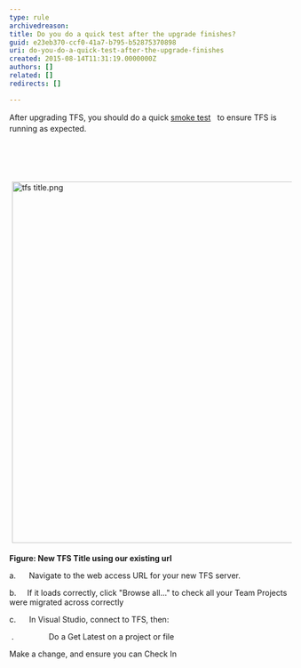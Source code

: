 ```yaml
---
type: rule
archivedreason: 
title: Do you do a quick test after the upgrade finishes?
guid: e23eb370-ccf0-41a7-b795-b52875370898
uri: do-you-do-a-quick-test-after-the-upgrade-finishes
created: 2015-08-14T11:31:19.0000000Z
authors: []
related: []
redirects: []

---
```



<p><span style="line-height&#58;20.7999992370605px;">After upgrading TFS, you should do a quick&#160;</span><a href="http&#58;//en.wikipedia.org/wiki/Smoke_testing" style="line-height&#58;20.7999992370605px;">smoke test</a><span style="line-height&#58;20.7999992370605px;">&#160;</span><span style="line-height&#58;20.7999992370605px;">&#160;</span><span style="line-height&#58;20.7999992370605px;">&#160;to ensure&#160;TFS is running as expected.</span></p>
<br><excerpt class='endintro'></excerpt><br>
<p>​<img src="/PublishingImages/tfs%20title.png" alt="tfs title.png" style="margin&#58;5px;width&#58;650px;" /></p><p><strong></strong><strong>Figure&#58; New TFS Title using our existing url</strong></p><p>a.&#160;&#160;&#160;&#160;&#160; Navigate to the web access URL for your new TFS server.</p><p>b.&#160;&#160;&#160;&#160; If it loads correctly, click &quot;Browse all...&quot; to check all your Team Projects were migrated across correctly<br> </p><p>c.&#160;&#160;&#160;&#160;&#160; In Visual Studio, connect to TFS, then&#58;</p><p>&#160;.&#160;&#160;&#160;&#160;&#160;&#160;&#160;&#160;&#160;&#160;&#160;&#160;&#160;&#160;&#160; Do a Get Latest on a project or file</p><p>Make a change, and ensure you can Check In</p>


